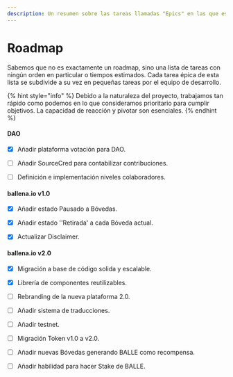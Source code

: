 ```yaml
---
description: Un resumen sobre las tareas llamadas "Epics" en las que estamos trabajando
---
```


# Roadmap

Sabemos que no es exactamente un roadmap, sino una lista de tareas con ningún orden en particular o tiempos estimados. Cada tarea épica de esta lista se subdivide a su vez en pequeñas tareas por el equipo de desarrollo.

{% hint style="info" %}
Debido a la naturaleza del proyecto, trabajamos tan rápido como podemos en lo que consideramos prioritario para cumplir objetivos. La capacidad de reacción y pivotar son esenciales.
{% endhint %}

#### DAO

* [x] Añadir plataforma votación para DAO.
* [ ] Añadir SourceCred para contabilizar contribuciones.
* [ ] Definición e implementación niveles colaboradores.



#### ballena.io v1.0

* [x] Añadir estado Pausado a Bóvedas.
* [x] Añadir estado ''Retirada' a cada Bóveda actual.
* [x] Actualizar Disclaimer.



#### ballena.io v2.0

* [x] Migración a base de código solida y escalable.
* [x] Librería de componentes reutilizables.
* [ ] Rebranding de la nueva plataforma 2.0.
* [ ] Añadir sistema de traducciones.
* [ ] Añadir testnet.
* [ ] Migración Token v1.0 a v2.0.
* [ ] Añadir nuevas Bóvedas generando BALLE como recompensa.
* [ ] Añadir habilidad para hacer Stake de BALLE.





